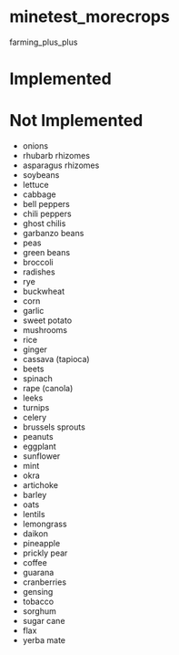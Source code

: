 minetest_morecrops
==================

farming_plus_plus


Implemented
===========



Not Implemented
===============
* onions
* rhubarb rhizomes
* asparagus rhizomes
* soybeans
* lettuce
* cabbage
* bell peppers
* chili peppers
* ghost chilis
* garbanzo beans
* peas
* green beans
* broccoli
* radishes
* rye
* buckwheat
* corn
* garlic
* sweet potato
* mushrooms
* rice
* ginger
* cassava (tapioca)
* beets
* spinach
* rape (canola)
* leeks
* turnips
* celery
* brussels sprouts
* peanuts
* eggplant
* sunflower
* mint
* okra
* artichoke
* barley
* oats
* lentils
* lemongrass
* daikon
* pineapple
* prickly pear
* coffee
* guarana
* cranberries
* gensing
* tobacco
* sorghum
* sugar cane
* flax
* yerba mate

